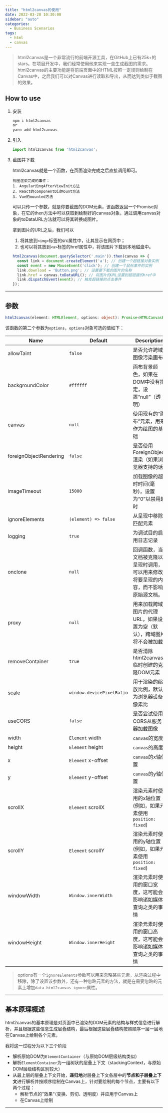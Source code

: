 ```yaml
---
title: "html2canvas的使用"
date: 2022-03-28 10:30:00
sidebar: "auto"
categories:
  - Business Scenarios
tags:
  - html
  - canvas
---
```


> html2canvas是一个非常流行的前端开源工具，在GitHub上已有25k+的stars。在项目开发中，我们经常使用他来实现一些生成截图的需求。html2canvas的主要功能是将前端页面中的HTML按照一定规则绘制在Canvas中，之后我们可以对Canvas进行读取和导出，从而达到类似于截图的效果。



<!-- more -->



## How to use

1. 安装

   ```bash
   npm i html2canvas
   or
   yarn add html2canvas
   ```

2. 引入

   ```javascript
   import html2canvas from 'html2canvas';
   ```

3. 截图并下载

   html2canvas就是一个函数，在页面渲染完成之后直接调用即可。

   ```
   视图渲染完成的事件：
   1. Angular的ngAfterViewInit方法
   2. React的componentDidMount方法
   3. Vue的mounted方法
   ```

   可以只传一个参数，就是你要截图的DOM元素，该函数返回一个Promise对象，在它的then方法中可以获取到绘制好的canvas对象，通过调用canvas对象的toDataURL方法就可以将其转换成图片。

   拿到图片的URL之后，我们可以

   1. 将其放到`<img>`标签的src属性中，让其显示在网页中；
   2. 也可以将其放到`<a>`标签的href属性中，将该图片下载到本地磁盘中。

   ```javascript
   html2canvas(document.querySelector('.main')).then(canvas => {
     const link = document.createElement('a'); // 创建一个超链接对象实例
     const event = new MouseEvent('click'); // 创建一个鼠标事件的实例
     link.download = 'Button.png'; // 设置要下载的图片的名称
     link.href = canvas.toDataURL(); // 将图片的URL设置到超链接的href中
     link.dispatchEvent(event); // 触发超链接的点击事件
   });
   
   ```

------



## 参数

```typescript
html2canvas(element: HTMLElement, options: object): Promise<HTMLCanvasElement>
```

该函数的第二个参数为`options`，`options`对象可选的值如下：

| **Name**               | **Default**               | **Description**                                              |
| ---------------------- | ------------------------- | ------------------------------------------------------------ |
| allowTaint             | `false`                   | 是否允许跨域图像污染画布                                     |
| backgroundColor        | `#ffffff`                 | 画布背景颜色，如果在DOM中没有指定，设置“null”（透明）        |
| canvas                 | `null`                    | 使用现有的“画布”元素，用来作为绘图的基础                     |
| foreignObjectRendering | `false`                   | 是否使用ForeignObject渲染（如果浏览器支持的话）              |
| imageTimeout           | `15000`                   | 加载图像的超时时间(毫秒)，设置为“0”以禁用超时                |
| ignoreElements         | `(element) => false`      | 从呈现中移除匹配元素                                         |
| logging                | `true`                    | 为调试目的启用日志记录                                       |
| onclone                | `null`                    | 回调函数，当文档被克隆以呈现时调用，可以用来修改将要呈现的内容，而不影响原始源文档。 |
| proxy                  | `null`                    | 用来加载跨域图片的代理URL，如果设置为空（默认），跨域图片将不会被加载 |
| removeContainer        | `true`                    | 是否清除html2canvas临时创建的克隆DOM元素                     |
| scale                  | `window.devicePixelRatio` | 用于渲染的缩放比例，默认为浏览器设备像素比                   |
| useCORS                | `false`                   | 是否尝试使用CORS从服务器加载图像                             |
| width                  | `Element` width           | `canvas`的宽度                                               |
| height                 | `Element` height          | `canvas`的高度                                               |
| x                      | `Element` x-offset        | `canvas`的x轴位置                                            |
| y                      | `Element` y-offset        | `canvas`的y轴位置                                            |
| scrollX                | `Element` scrollX         | 渲染元素时使用的x轴位置(例如，如果元素使用`position: fixed`) |
| scrollY                | `Element` scrollY         | 渲染元素时使用的y轴位置(例如，如果元素使用`position: fixed`) |
| windowWidth            | `Window.innerWidth`       | 渲染元素时使用的窗口宽度，这可能会影响诸如媒体查询之类的事情 |
| windowHeight           | `Window.innerHeight`      | 渲染元素时使用的窗口高度，这可能会影响诸如媒体查询之类的事情 |

> options有一个`ignoreElements`参数可以用来忽略某些元素，从渲染过程中移除，除了设置该参数外，还有一种忽略元素的方法，就是在需要忽略的元素上增加`data-html2canvas-ignore`属性。

------



## 基本原理概述

html2canvas的基本原理是对页面中已渲染的DOM元素的结构与样式信息进行解析，并且根据这些信息生成层叠结构，最后根据这些层叠结构按照顺序一层一层地在Canvas上绘制各个元素。

我将这一过程分为以下三个阶段

- 解析原始DOM为`ElementContainer`（与原始DOM层级结构类似）
- 解析`ElementContainer`为一组树状的层叠上下文（stackingContext，与原始DOM层级结构区别较大）
- 从最上层的层叠上下文开始，**递归地**对层叠上下文各层中的**节点和子层叠上下文**进行解析并按顺序绘制在Canvas上，针对要绘制的每个节点，主要有以下两个过程：
  - 解析节点的”效果“（变换、剪切、透明度）并应用于Canvas上
  - 在Canvas上绘制

------



